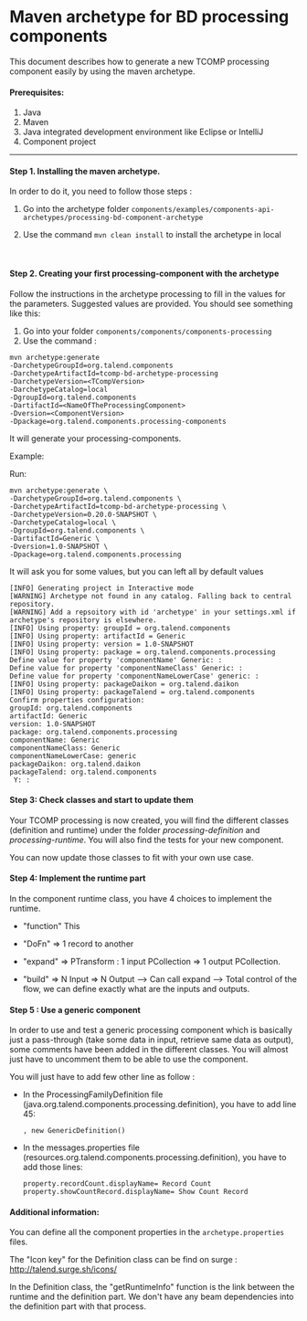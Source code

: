 # Maven archetype for BD processing components

This document describes how to generate a new TCOMP processing component easily by using the maven archetype.

#### Prerequisites:

1. Java
2. Maven
3. Java integrated development environment like Eclipse or IntelliJ
4. Component project

------

#### Step 1. Installing the maven archetype.

In order to do it, you need to follow those steps :

1. Go into the archetype folder `components/examples/components-api-archetypes/processing-bd-component-archetype`

2. Use the command `mvn clean install` to install the archetype in local

   ​

#### Step 2. Creating your first processing-component with the archetype

Follow the instructions in the archetype processing to fill in the values for the parameters. Suggested values are provided. You should see something like this:

1. Go into your folder `components/components/components-processing`
2. Use the command :

```
mvn archetype:generate 
-DarchetypeGroupId=org.talend.components 
-DarchetypeArtifactId=tcomp-bd-archetype-processing
-DarchetypeVersion=<TCompVersion> 
-DarchetypeCatalog=local 
-DgroupId=org.talend.components 
-DartifactId=<NameOfTheProcessingComponent>  
-Dversion=<ComponentVersion>
-Dpackage=org.talend.components.processing-components
```

It will generate your processing-components.

Example:

Run:

```
mvn archetype:generate \
-DarchetypeGroupId=org.talend.components \
-DarchetypeArtifactId=tcomp-bd-archetype-processing \
-DarchetypeVersion=0.20.0-SNAPSHOT \
-DarchetypeCatalog=local \
-DgroupId=org.talend.components \
-DartifactId=Generic \
-Dversion=1.0-SNAPSHOT \
-Dpackage=org.talend.components.processing
```

It will ask you for some values, but you can left all by default values

```
[INFO] Generating project in Interactive mode
[WARNING] Archetype not found in any catalog. Falling back to central repository.
[WARNING] Add a repsoitory with id 'archetype' in your settings.xml if archetype's repository is elsewhere.
[INFO] Using property: groupId = org.talend.components
[INFO] Using property: artifactId = Generic
[INFO] Using property: version = 1.0-SNAPSHOT
[INFO] Using property: package = org.talend.components.processing
Define value for property 'componentName' Generic: :
Define value for property 'componentNameClass' Generic: :
Define value for property 'componentNameLowerCase' generic: :
[INFO] Using property: packageDaikon = org.talend.daikon
[INFO] Using property: packageTalend = org.talend.components
Confirm properties configuration:
groupId: org.talend.components
artifactId: Generic
version: 1.0-SNAPSHOT
package: org.talend.components.processing
componentName: Generic
componentNameClass: Generic
componentNameLowerCase: generic
packageDaikon: org.talend.daikon
packageTalend: org.talend.components
 Y: :
```

#### Step 3: Check classes and start to update them

Your TCOMP processing is now created, you will find the different classes (definition and runtime) under the folder *processing-definition* and *processing-runtime*. You will also find the tests for your new component.

You can now update those classes to fit with your own use case.

#### Step 4: Implement the runtime part

In the component runtime class, you have 4 choices to implement the runtime.


* "function"
    This  

* "DoFn" => 1 record to another

* "expand" => PTransform : 1 input PCollection => 1 output PCollection.

* "build" => N Input => N Output 
    --> Can call expand
    --> Total control of the flow, we can define exactly what are the inputs and outputs.


#### Step 5 : Use a generic component

In order to use and test a generic processing component which is basically just a pass-through (take some data in input, retrieve same data as output), some comments have been added in the different classes. You will almost just have to uncomment them to be able to use the component.

You will just have to add few other line as follow : 

- In the ProcessingFamilyDefinition file (java.org.talend.components.processing.definition), you have to add line 45:

  ```
  , new GenericDefinition()
  ```

- In the messages.properties file (resources.org.talend.components.processing.definition), you have to add those lines: 

  ```
  property.recordCount.displayName= Record Count
  property.showCountRecord.displayName= Show Count Record
  ```

#### Additional information:
You can define all the component properties in the `archetype.properties` files.

The "Icon key" for the Definition class can be find on surge : http://talend.surge.sh/icons/

In the Definition class, the "getRuntimeInfo" function is the link between the runtime and the definition part.
We don't have any beam dependencies into the definition part with that process.

